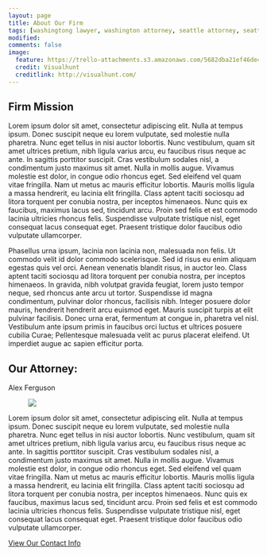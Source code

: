 ```yaml
---
layout: page
title: About Our Firm
tags: [washingtong lawyer, washington attorney, seattle attorney, seattle videogame attorney]
modified: 
comments: false
image:
  feature: https://trello-attachments.s3.amazonaws.com/5682dba21ef46de42206db55/800x638/4288cb1502db8e0b5e5929f322eec35f/space-needle-seattle-washington-cityscape-dusk.jpg
  credit: Visualhunt
  creditlink: http://visualhunt.com/
---
```

## Firm Mission
Lorem ipsum dolor sit amet, consectetur adipiscing elit. Nulla at tempus ipsum. Donec suscipit neque eu lorem vulputate, sed molestie nulla pharetra. Nunc eget tellus in nisi auctor lobortis. Nunc vestibulum, quam sit amet ultrices pretium, nibh ligula varius arcu, eu faucibus risus neque ac ante. In sagittis porttitor suscipit. Cras vestibulum sodales nisl, a condimentum justo maximus sit amet. Nulla in mollis augue. Vivamus molestie est dolor, in congue odio rhoncus eget. Sed eleifend vel quam vitae fringilla. Nam ut metus ac mauris efficitur lobortis. Mauris mollis ligula a massa hendrerit, eu lacinia elit fringilla. Class aptent taciti sociosqu ad litora torquent per conubia nostra, per inceptos himenaeos. Nunc quis ex faucibus, maximus lacus sed, tincidunt arcu. Proin sed felis et est commodo lacinia ultricies rhoncus felis. Suspendisse vulputate tristique nisl, eget consequat lacus consequat eget. Praesent tristique dolor faucibus odio vulputate ullamcorper. 

Phasellus urna ipsum, lacinia non lacinia non, malesuada non felis. Ut commodo velit id dolor commodo scelerisque. Sed id risus eu enim aliquam egestas quis vel orci. Aenean venenatis blandit risus, in auctor leo. Class aptent taciti sociosqu ad litora torquent per conubia nostra, per inceptos himenaeos. In gravida, nibh volutpat gravida feugiat, lorem justo tempor neque, sed rhoncus ante arcu ut tortor. Suspendisse id magna condimentum, pulvinar dolor rhoncus, facilisis nibh. Integer posuere dolor mauris, hendrerit hendrerit arcu euismod eget. Mauris suscipit turpis at elit pulvinar facilisis. Donec urna erat, fermentum at congue in, pharetra vel nisl. Vestibulum ante ipsum primis in faucibus orci luctus et ultrices posuere cubilia Curae; Pellentesque malesuada velit ac purus placerat eleifend. Ut imperdiet augue ac sapien efficitur porta.


## Our Attorney:
Alex Ferguson
<figure>
	<img src="http://placehold.it/200x150.jpg">
</figure>

Lorem ipsum dolor sit amet, consectetur adipiscing elit. Nulla at tempus ipsum. Donec suscipit neque eu lorem vulputate, sed molestie nulla pharetra. Nunc eget tellus in nisi auctor lobortis. Nunc vestibulum, quam sit amet ultrices pretium, nibh ligula varius arcu, eu faucibus risus neque ac ante. In sagittis porttitor suscipit. Cras vestibulum sodales nisl, a condimentum justo maximus sit amet. Nulla in mollis augue. Vivamus molestie est dolor, in congue odio rhoncus eget. Sed eleifend vel quam vitae fringilla. Nam ut metus ac mauris efficitur lobortis. Mauris mollis ligula a massa hendrerit, eu lacinia elit fringilla. Class aptent taciti sociosqu ad litora torquent per conubia nostra, per inceptos himenaeos. Nunc quis ex faucibus, maximus lacus sed, tincidunt arcu. Proin sed felis et est commodo lacinia ultricies rhoncus felis. Suspendisse vulputate tristique nisl, eget consequat lacus consequat eget. Praesent tristique dolor faucibus odio vulputate ullamcorper.

<a markdown="0" href="{{ site.url }}/contact" class="btn">View Our Contact Info</a>

